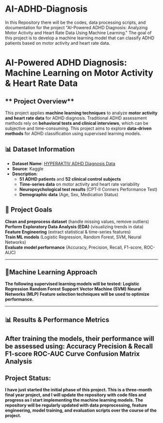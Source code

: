 # AI-ADHD-Diagnosis
In this Repository there will be the codes, data processing scripts, and documentation for the project "AI-Powered ADHD Diagnosis: Analyzing Motor Activity and Heart Rate Data Using Machine Learning." The goal of this project is to develop a machine learning model that can classify ADHD patients based on motor activity and heart rate data.
# AI-Powered ADHD Diagnosis: Machine Learning on Motor Activity & Heart Rate Data

## ** Project Overview**
This project applies **machine learning techniques** to analyze **motor activity and heart rate data** for ADHD diagnosis. Traditional ADHD assessment methods rely on **behavioral tests and clinical interviews**, which can be subjective and time-consuming. This project aims to explore **data-driven methods** for ADHD classification using supervised learning models.

## **📊 Dataset Information**
- **Dataset Name**: [HYPERAKTIV ADHD Diagnosis Data](https://www.kaggle.com/datasets/arashnic/adhd-diagnosis-data)
- **Source**: Kaggle  
- **Description**:  
  - **51 ADHD patients** and **52 clinical control subjects**  
  - **Time-series data** on motor activity and heart rate variability  
  - **Neuropsychological test results** (CPT-II Conners Performance Test)  
  - **Demographic data** (Age, Sex, Medication Status)  

## **🎯 Project Goals**
**Clean and preprocess dataset** (handle missing values, remove outliers)  
**Perform Exploratory Data Analysis (EDA)** (visualizing trends in data)  
**Feature Engineering** (extract statistical & time-series features)  
**Train ML models** (Logistic Regression, Random Forest, SVM, Neural Networks)  
**Evaluate model performance** (Accuracy, Precision, Recall, F1-score, ROC-AUC)  

---
## **🧠Machine Learning Approach**
**The following supervised learning models will be tested:**
**Logistic Regression**
**Random Forest**
**Support Vector Machine (SVM)**
**Neural Networks (MLP)**
**Feature selection techniques will be used to optimize performance.**

---
## **📊 Results & Performance Metrics**
**After training the models, their performance will be assessed using:**
**Accuracy**
**Precision & Recall**
**F1-score**
**ROC-AUC Curve**
**Confusion Matrix Analysis**
---
## **Project Status:**
**I have just started the initial phase of this project. This is a three-month final year project, and I will update the repository with code files and progress as I start implementing the machine learning models. The repository will be regularly updated with data preprocessing, feature engineering, model training, and evaluation scripts over the course of the project.**
